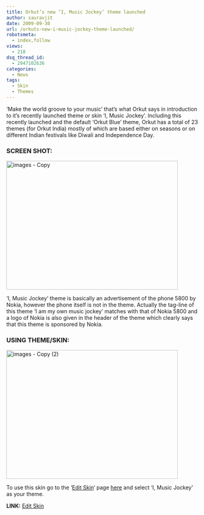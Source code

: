 ```yaml
---
title: Orkut’s new ‘I, Music Jockey’ theme launched
author: sauravjit
date: 2009-09-30
url: /orkuts-new-i-music-jockey-theme-launched/
robotsmeta:
  - index,follow
views:
  - 218
dsq_thread_id:
  - 2947102636
categories:
  - News
tags:
  - Skin
  - Themes
---
```

&#8216;Make the world groove to your music&#8217; that&#8217;s what Orkut says in introduction to it&#8217;s recently launched theme or skin &#8216;I, Music Jockey&#8217;. Including this recently launched and the default &#8216;Orkut Blue&#8217; theme, Orkut has a total of 23 themes (for Orkut India) mostly of which are based either on seasons or on different Indian festivals like Diwali and Independence Day.

### SCREEN SHOT:

<img class="aligncenter size-medium  wp-image-53016" src="http://cdn.devilsworkshop.org/files/2009/09/images-Copy-450x337.jpg" alt="images - Copy" width="450" height="337" />

&#8216;I, Music Jockey&#8217; theme is basically an advertisement of the phone 5800 by Nokia, however the phone itself is not in the theme. Actually the tag-line of this theme &#8216;I am my own music jockey&#8217; matches with that of Nokia 5800 and a logo of Nokia is also given in the header of the theme which clearly says that this theme is sponsored by Nokia.

### USING THEME/SKIN:

<img class="aligncenter size-medium wp-image-429" src="http://cdn.devilsworkshop.org/files/2009/09/images-Copy-2-450x337.jpg" alt="images - Copy (2)" width="450" height="337" />

To use this skin go to the &#8216;<a href="http://www.orkut.co.in/Main#EditSkin" onclick="_gaq.push(['_trackEvent', 'outbound-article', 'http://www.orkut.co.in/Main#EditSkin', 'Edit Skin']);" target="_self">Edit Skin</a>&#8216; page <a href="http://www.orkut.co.in/Main#EditSkin" onclick="_gaq.push(['_trackEvent', 'outbound-article', 'http://www.orkut.co.in/Main#EditSkin', 'here']);" target="_self">here</a> and select &#8216;I, Music Jockey&#8217; as your theme.

**LINK:** <a href="http://www.orkut.co.in/Main#EditSkin" onclick="_gaq.push(['_trackEvent', 'outbound-article', 'http://www.orkut.co.in/Main#EditSkin', 'Edit Skin']);" target="_self">Edit Skin</a>
